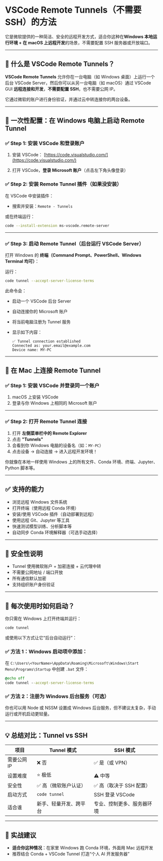 # VSCode Remote Tunnels（不需要 SSH）的方法

它是微软提供的一种简洁、安全的远程开发方式，适合你这种在**Windows 本地运行环境 + 在 macOS 上远程开发**的场景，不需要配置 SSH 服务器或开放端口。

---

## 🎯 什么是 VSCode Remote Tunnels？

**VSCode Remote Tunnels** 允许你在一台电脑（如 Windows 桌面）上运行一个后台 VSCode Server，然后你可以从另一台电脑（如 macOS）通过 VSCode GUI **远程连接和开发**，**不需要配置 SSH**，也不需要公网 IP。

它通过微软的账户进行身份验证，并通过云中转连接你的两台设备。

---

## 🧰 一次性配置：在 Windows 电脑上启动 Remote Tunnel

### ✅ Step 1: 安装 VSCode 和登录账户

1. 安装 VSCode：
   [https://code.visualstudio.com/](https://code.visualstudio.com/)

2. 打开 VSCode，**登录 Microsoft 账户**（点击左下角头像登录）

### ✅ Step 2: 安装 Remote Tunnel 插件（如果没安装）

在 VSCode 中安装插件：

* 搜索并安装：`Remote - Tunnels`

或在终端运行：

```bash
code --install-extension ms-vscode.remote-server
```

---

### ✅ Step 3: 启动 Remote Tunnel（后台运行 VSCode Server）

打开 Windows 的 **终端（Command Prompt、PowerShell、Windows Terminal 均可）**：

运行：

```bash
code tunnel --accept-server-license-terms
```

此命令会：

* 启动一个 VSCode 后台 Server
* 自动连接你的 Microsoft 账户
* 将当前电脑注册为 Tunnel 服务
* 显示如下内容：

  ```
  ✅ Tunnel connection established
  Connected as: your.email@example.com
  Device name: MY-PC
  ```

---

## 📲 在 Mac 上连接 Remote Tunnel

### ✅ Step 1: 安装 VSCode 并登录同一个账户

1. macOS 上安装 VSCode
2. 登录与你 Windows 上相同的 Microsoft 账户

---

### ✅ Step 2: 打开 Remote Tunnel 连接

1. 打开 **左侧菜单栏中的 Remote Explorer**
2. 点击 **"Tunnels"**
3. 会看到你 Windows 电脑的设备名（如：`MY-PC`）
4. 点击设备 → 自动连接 → 进入远程开发环境！

你就像在本地一样使用 Windows 上的所有文件、Conda 环境、终端、Jupyter、Python 脚本等。

---

## ✅ 支持的能力

* 浏览远程 Windows 文件系统
* 打开终端（使用远程 Conda 环境）
* 安装/使用 VSCode 插件（自动部署到远程）
* 使用远程 Git、Jupyter 等工具
* 快速测试模型训练、分析脚本等
* 自动同步 Conda 环境解释器（可选手动选择）

---

## 🔐 安全性说明

* Tunnel 使用微软账户 + 加密连接 + 云代理中转
* 不需要公网地址 / 端口开放
* 所有通信默认加密
* 支持组织账户身份验证

---

## 🔁 每次使用时如何启动？

你只需在 Windows 上打开终端并运行：

```bash
code tunnel
```

或使用以下方式让它“后台自动运行”：

### ✅ 方法 1：Windows 启动项中添加：

在 `C:\Users\<YourName>\AppData\Roaming\Microsoft\Windows\Start Menu\Programs\Startup` 中创建 `.bat` 文件：

```bat
@echo off
code tunnel --accept-server-license-terms
```

### ✅ 方法 2：注册为 Windows 后台服务（可选）

你也可以用 Node 或 NSSM 设置成 Windows 后台服务，但不建议太复杂，手动运行或开机启动更轻量。

---

## 💡 总结对比：Tunnel vs SSH

| 项目      | Tunnel 模式     | SSH 模式          |
| ------- | ------------- | --------------- |
| 需要公网 IP | ❌ 否           | ✅ 是（或 VPN）      |
| 设置难度    | ⭐ 极低          | ⚠️ 中等           |
| 安全性     | ✅ 高（微软账户认证）   | ✅ 高（取决于 SSH 配置） |
| 启动方式    | `code tunnel` | SSH 登录 VSCode   |
| 适合谁     | 新手、轻量开发、跨平台   | 专业、控制更多、服务器环境   |

---

## 🚀 实战建议

* **适合你这种情况**：在家里 Windows 跑 Conda 环境，外面用 Mac 远程开发
* 推荐结合 Conda + VSCode Tunnel 打造“个人 AI 开发服务器”


